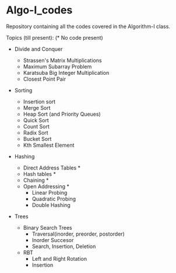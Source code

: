 # Algo-I_codes

Repository containing all the codes covered in the Algorithm-I class.

Topics (till present):
(* No code present)

- Divide and Conquer
  - Strassen's Matrix Multiplications
  - Maximum Subarray Problem
  - Karatsuba Big Integer Multiplication
  - Closest Point Pair

- Sorting
  - Insertion sort
  - Merge Sort
  - Heap Sort (and Priority Queues)
  - Quick Sort
  - Count Sort
  - Radix Sort
  - Bucket Sort
  - Kth Smallest Element

- Hashing
  - Direct Address Tables *
  - Hash tables *
  - Chaining *
  - Open Addressing *
    - Linear Probing
    - Quadratic Probing
    - Double Hashing

- Trees
  - Binary Search Trees
    - Traversal(inorder, preorder, postorder)
    - Inorder Succesor
    - Search, Insertion, Deletion
  - RBT
    - Left and Right Rotation
    - Insertion

